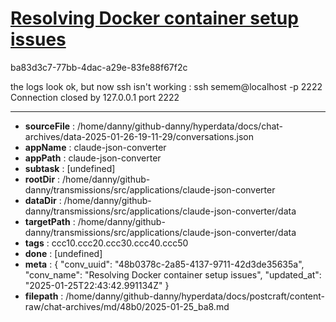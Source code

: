# [Resolving Docker container setup issues](https://claude.ai/chat/48b0378c-2a85-4137-9711-42d3de35635a)

ba83d3c7-77bb-4dac-a29e-83fe88f67f2c

the logs look ok, but now ssh isn't working : 
ssh semem@localhost -p 2222
Connection closed by 127.0.0.1 port 2222

---

* **sourceFile** : /home/danny/github-danny/hyperdata/docs/chat-archives/data-2025-01-26-19-11-29/conversations.json
* **appName** : claude-json-converter
* **appPath** : claude-json-converter
* **subtask** : [undefined]
* **rootDir** : /home/danny/github-danny/transmissions/src/applications/claude-json-converter
* **dataDir** : /home/danny/github-danny/transmissions/src/applications/claude-json-converter/data
* **targetPath** : /home/danny/github-danny/transmissions/src/applications/claude-json-converter/data
* **tags** : ccc10.ccc20.ccc30.ccc40.ccc50
* **done** : [undefined]
* **meta** : {
  "conv_uuid": "48b0378c-2a85-4137-9711-42d3de35635a",
  "conv_name": "Resolving Docker container setup issues",
  "updated_at": "2025-01-25T22:43:42.991134Z"
}
* **filepath** : /home/danny/github-danny/hyperdata/docs/postcraft/content-raw/chat-archives/md/48b0/2025-01-25_ba8.md